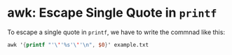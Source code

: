 # awk: Escape Single Quote in `printf`

To escape a single quote in `printf`, we have to write the commnad like this:

  ```awk
awk '{printf "'\''%s'\''\n", $0}' example.txt
  ```
